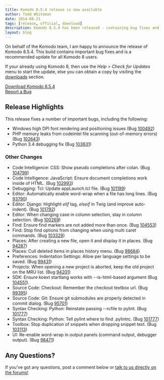 ```yaml
---
title: Komodo 8.5.4 release is now available
author: Todd Whiteman
date: 2014-08-21
tags: [release, official, download]
description: Komodo 8.5.4 has been released - containing bug fixes and improvements.
layout: blog
---
```


On behalf of the Komodo team, I am happy to announce the release of Komodo
8.5.4. This build contains important bug fixes and is a recommended update for
all Komodo 8 users.

If your already using Komodo 8, then use the *Help > Check for Updates* menu to
start the update, else you can obtain a copy by visiting the
[downloads](/download) section.

<div class="centered">
    <div class="spacer"></div>
    <a href="/download" class="button big primary">
        <i class="icon icon-download"></i>
        Download Komodo 8.5.4
    </a>
    <div class="spacer-half"></div>
    <span>
        <i class="icon icon-bug"></i>
        <a href="https://bugs.activestate.com/enter_bug.cgi?product=Komodo&version=8.5.4" target="_blank">Report a Bug</a>
    </span>
</div>

## Release Highlights

This release fixes a number of important bugs, including the following:

* Windows high DPI font rendering and positioning issues (Bug [100492](http://bugs.activestate.com/show_bug.cgi?id=100492))
* PHP memory leaks from codeintel file scanning (out-of-memory errors) (Bug [102643](http://bugs.activestate.com/show_bug.cgi?id=102643))
* Python 3.4 debugging fix (Bug [103631](http://bugs.activestate.com/show_bug.cgi?id=103631))

### Other Changes

*    Code Intelligence: CSS: Show pseudo completions after colan. (Bug [104799](https://bugs.activestate.com/show_bug.cgi?id=104799))
*    Code Intelligence: JavaScript: Ensure document completions work inside of HTML. (Bug [102993](http://bugs.activestate.com/show_bug.cgi?id=102993))
*    Debugging: Tcl: Update appLaunch.tcl file. (Bug [101199](http://bugs.activestate.com/show_bug.cgi?id=101199))
*    Editor: Automatically enable word-wrap when a file has long lines. (Bug [93790](http://bugs.activestate.com/show_bug.cgi?id=93790))
*    Editor: Django: Highlight *elif* tag, *elseif* in Twig (and improve auto-indent). (Bug [101792](http://bugs.activestate.com/show_bug.cgi?id=101792))
*    Editor: When changing case in column selection, stay in column selection. (Bug [100269](http://bugs.activestate.com/show_bug.cgi?id=100269))
*    Find: Ensure find markers are not added more than once. (Bug [104553](http://bugs.activestate.com/show_bug.cgi?id=104553))
*    Find: Stop find options from changing when using multi caret commands. (Bug [103329](http://bugs.activestate.com/show_bug.cgi?id=103329))
*    Places: After creating a new file, open it and display it in places. (Bug [94287](http://bugs.activestate.com/show_bug.cgi?id=94287))
*    Places: Cull deleted items in places history menu. (Bug [98684](http://bugs.activestate.com/show_bug.cgi?id=98684))
*    Preferences: Indentation Settings: Allow per language settings to be saved. (Bug [99431](http://bugs.activestate.com/show_bug.cgi?id=99431))
*    Projects: When opening a new project is aborted, keep the old project on the MRU list. (Bug [94201](http://bugs.activestate.com/show_bug.cgi?id=94201))
*    SDK: Ensure koext startlang works with --is-html-based argument (Bug [104551](http://bugs.activestate.com/show_bug.cgi?id=104551)).
*    Source Code: Checkout: Remember the checkout textbox url. (Bug [99395](http://bugs.activestate.com/show_bug.cgi?id=99395))
*    Source Code: Git: Ensure git submodules are properly detected in commit dialog. (Bug [95701](http://bugs.activestate.com/show_bug.cgi?id=95701))
*    Syntax Checking: Python: Reinstate passing --rcfile to pylint. (Bug [101777](http://bugs.activestate.com/show_bug.cgi?id=101777))
*    Syntax Checking: Python: Tell pylint where to find .pylintrc. (Bug [101777](http://bugs.activestate.com/show_bug.cgi?id=101777))
*    Toolbox: Stop duplication of snippets when dropping snippet text. (Bug [103113](http://bugs.activestate.com/show_bug.cgi?id=103113))
*    UI: Re-enable word-wrap in output panels (command output, debugger output). (Bug [98471](http://bugs.activestate.com/show_bug.cgi?id=98471))

## Any Questions?

If you've got any questions, post a comment below or [talk to us directly on the
forums!](http://forum.komodoide.com/)
